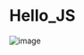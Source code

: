 # Hello_JS

![image](https://github.com/TamannaAfroz2666/Hello_JS/assets/79762490/e1ff9025-308b-4532-a9c3-38b84adf6f3f)

